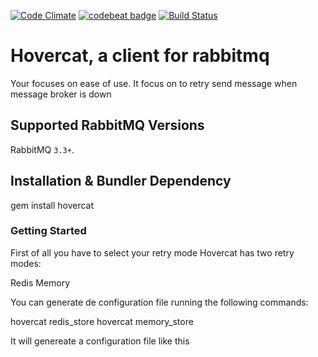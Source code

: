 [![Code Climate](https://codeclimate.com/github/Mobile4You/hovercat/badges/gpa.svg)](https://codeclimate.com/github/Mobile4You/hovercat)
[![codebeat badge](https://codebeat.co/badges/fc8d0613-78eb-45a4-83d8-197a167115cd)](https://codebeat.co/projects/github-com-mobile4you-hovercat)
[![Build Status](https://travis-ci.org/Mobile4You/hovercat.svg?branch=master)](https://travis-ci.org/Mobile4You/hovercat)

# Hovercat, a client for rabbitmq 
Your focuses on ease of use. It focus on 
to retry send message when message broker is down

## Supported RabbitMQ Versions

RabbitMQ `3.3+`.

## Installation & Bundler Dependency

gem install hovercat

### Getting Started

First of all you have to select your retry mode
Hovercat has two retry modes:

Redis
Memory

You can generate de configuration file running the following commands:

hovercat redis_store
hovercat memory_store

It will genereate a configuration file like this